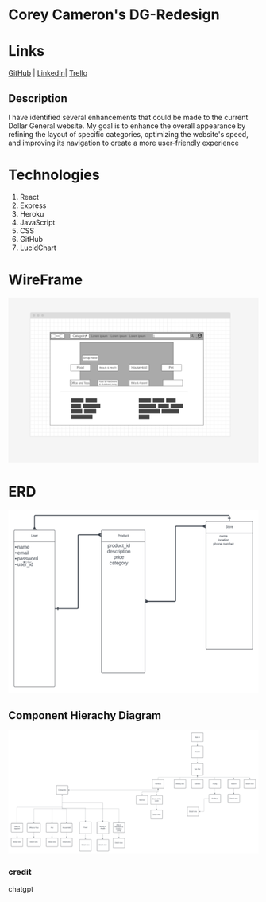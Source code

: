 # Corey Cameron's DG-Redesign

# Links

[GitHub](https://github.com/nottmonk/DG-Redesign) | [LinkedIn](https://www.linkedin.com/in/corey-cameron-319873221/)| [Trello](https://trello.com/b/Y3IRWVsn/final-project)

## Description

I have identified several enhancements that could be made to the current Dollar General website. My goal is to enhance the overall appearance by refining the layout of specific categories, optimizing the website's speed, and improving its navigation to create a more user-friendly experience

# Technologies

1. React
2. Express
3. Heroku
4. JavaScript
5. CSS
6. GitHub
7. LucidChart

# WireFrame

![Improvment idea](image.png)

# ERD

![alt text](ERD.png)

## Component Hierachy Diagram

![alt text](<Dg Website.png>)

### credit

chatgpt
